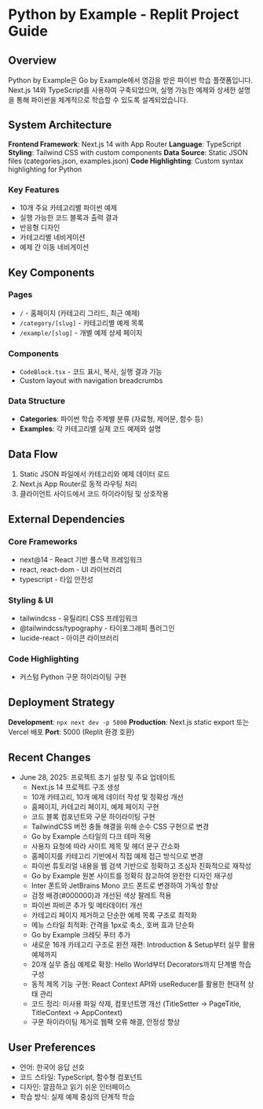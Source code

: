 # Python by Example - Replit Project Guide

## Overview

Python by Example은 Go by Example에서 영감을 받은 파이썬 학습 플랫폼입니다. Next.js 14와 TypeScript를 사용하여 구축되었으며, 실행 가능한 예제와 상세한 설명을 통해 파이썬을 체계적으로 학습할 수 있도록 설계되었습니다.

## System Architecture

**Frontend Framework**: Next.js 14 with App Router
**Language**: TypeScript
**Styling**: Tailwind CSS with custom components
**Data Source**: Static JSON files (categories.json, examples.json)
**Code Highlighting**: Custom syntax highlighting for Python

### Key Features
- 10개 주요 카테고리별 파이썬 예제
- 실행 가능한 코드 블록과 출력 결과
- 반응형 디자인
- 카테고리별 네비게이션
- 예제 간 이동 네비게이션

## Key Components

### Pages
- `/` - 홈페이지 (카테고리 그리드, 최근 예제)
- `/category/[slug]` - 카테고리별 예제 목록
- `/example/[slug]` - 개별 예제 상세 페이지

### Components
- `CodeBlock.tsx` - 코드 표시, 복사, 실행 결과 기능
- Custom layout with navigation breadcrumbs

### Data Structure
- **Categories**: 파이썬 학습 주제별 분류 (자료형, 제어문, 함수 등)
- **Examples**: 각 카테고리별 실제 코드 예제와 설명

## Data Flow

1. Static JSON 파일에서 카테고리와 예제 데이터 로드
2. Next.js App Router로 동적 라우팅 처리
3. 클라이언트 사이드에서 코드 하이라이팅 및 상호작용

## External Dependencies

### Core Frameworks
- next@14 - React 기반 풀스택 프레임워크
- react, react-dom - UI 라이브러리
- typescript - 타입 안전성

### Styling & UI
- tailwindcss - 유틸리티 CSS 프레임워크
- @tailwindcss/typography - 타이포그래피 플러그인
- lucide-react - 아이콘 라이브러리

### Code Highlighting
- 커스텀 Python 구문 하이라이팅 구현

## Deployment Strategy

**Development**: `npx next dev -p 5000`
**Production**: Next.js static export 또는 Vercel 배포
**Port**: 5000 (Replit 환경 호환)

## Recent Changes

- June 28, 2025: 프로젝트 초기 설정 및 주요 업데이트
  - Next.js 14 프로젝트 구조 생성
  - 10개 카테고리, 10개 예제 데이터 작성 및 정확성 개선
  - 홈페이지, 카테고리 페이지, 예제 페이지 구현
  - 코드 블록 컴포넌트와 구문 하이라이팅 구현
  - TailwindCSS 버전 충돌 해결을 위해 순수 CSS 구현으로 변경
  - Go by Example 스타일의 다크 테마 적용
  - 사용자 요청에 따라 사이트 제목 및 헤더 문구 간소화
  - 홈페이지를 카테고리 기반에서 직접 예제 접근 방식으로 변경
  - 파이썬 튜토리얼 내용을 웹 검색 기반으로 정확하고 초심자 친화적으로 재작성
  - Go by Example 원본 사이트를 정확히 참고하여 완전한 디자인 재구성
  - Inter 폰트와 JetBrains Mono 코드 폰트로 변경하여 가독성 향상
  - 검정 배경(#000000)과 개선된 색상 팔레트 적용
  - 파이썬 파비콘 추가 및 메타데이터 개선
  - 카테고리 페이지 제거하고 단순한 예제 목록 구조로 최적화
  - 메뉴 스타일 최적화: 간격을 1px로 축소, 호버 효과 단순화
  - Go by Example 크레딧 푸터 추가
  - 새로운 16개 카테고리 구조로 완전 재편: Introduction & Setup부터 실무 활용 예제까지
  - 20개 실무 중심 예제로 확장: Hello World부터 Decorators까지 단계별 학습 구성
  - 동적 제목 기능 구현: React Context API와 useReducer를 활용한 현대적 상태 관리
  - 코드 정리: 미사용 파일 삭제, 컴포넌트명 개선 (TitleSetter → PageTitle, TitleContext → AppContext)
  - 구문 하이라이팅 제거로 웹팩 오류 해결, 안정성 향상

## User Preferences

- 언어: 한국어 응답 선호
- 코드 스타일: TypeScript, 함수형 컴포넌트
- 디자인: 깔끔하고 읽기 쉬운 인터페이스
- 학습 방식: 실제 예제 중심의 단계적 학습